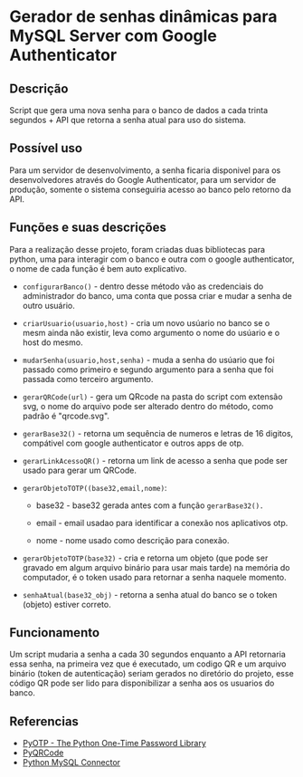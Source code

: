 # Gerador de senhas dinâmicas para MySQL Server com Google Authenticator

## Descrição
Script que gera uma nova senha para o banco de dados a cada trinta segundos + API que retorna a senha atual para uso do sistema.
## Possível uso
Para um servidor de desenvolvimento, a senha ficaria disponivel para os desenvolvedores através do Google Authenticator, para um servidor de produção, somente o sistema conseguiria acesso ao banco pelo retorno da API.

## Funções e suas descrições
Para a realização desse projeto, foram criadas duas bibliotecas para python, uma para interagir com o banco e outra com o google authenticator, o nome de cada função é bem auto explicativo.

+ `configurarBanco()` - dentro desse método vão as credenciais do administrador do banco, uma conta que possa criar e mudar a senha de outro usuário.

+ `criarUsuario(usuario,host)` - cria um novo usúario no banco se o mesm ainda não existir, leva como argumento o nome do usúario e o host do mesmo.

+ `mudarSenha(usuario,host,senha)` - muda a senha do usúario que foi passado como primeiro e segundo argumento para a senha que foi passada como terceiro argumento.

+ `gerarQRCode(url)` - gera um QRcode na pasta do script com extensão svg, o nome do arquivo pode ser alterado dentro do método, como padrão é "qrcode.svg".

+ `gerarBase32()` - retorna um sequência de numeros e letras de 16 digitos, compátivel com google authenticator e outros apps de otp.

+ `gerarLinkAcessoQR()` - retorna um link de acesso a senha que pode ser usado para gerar um QRCode.

+ `gerarObjetoTOTP((base32,email,nome)`:

  + base32 - base32 gerada antes com a função `gerarBase32().`
  + email - email usadao para identificar a conexão nos aplicativos otp.
  
  + nome - nome usado como descrição para conexão.

+ `gerarObjetoTOTP(base32)` - cria e retorna um objeto (que pode ser gravado em algum arquivo binário para usar mais tarde) na memória do computador, é o token usado para retornar a senha naquele momento.

+ `senhaAtual(base32_obj)` - retorna a senha atual do banco se o token (objeto) estiver correto.
## Funcionamento
Um script mudaria a senha a cada 30 segundos enquanto a API retornaria essa senha, na primeira vez que é executado, um codigo QR e um arquivo binário (token de autenticação) seriam gerados no diretório do projeto, esse código QR pode ser lido para disponibilizar a senha aos os usuarios do banco.

## Referencias
+ [PyOTP - The Python One-Time Password Library](https://pyotp.readthedocs.io/en/latest/)
+ [PyQRCode](https://pythonhosted.org/PyQRCode/)
+ [Python MySQL Connector](https://www.w3schools.com/python/python_mysql_getstarted.asp)

